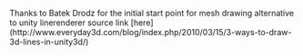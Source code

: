 <p> Thanks to Batek Drodz for the initial start point for mesh drawing alternative to unity linerenderer source link [here](http://www.everyday3d.com/blog/index.php/2010/03/15/3-ways-to-draw-3d-lines-in-unity3d/) </p>
